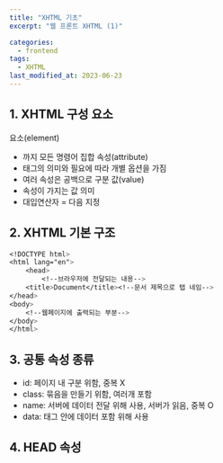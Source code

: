 ```yaml
---
title: "XHTML 기초"
excerpt: "웹 프론트 XHTML (1)"

categories:
  - frontend
tags:
  - XHTML
last_modified_at: 2023-06-23
---
```

## **1. XHTML 구성 요소** ##
요소(element)
- <tag><tag/> 까지 모든 명령어 집합
속성(attribute)
- 태그의 의미와 필요에 따라 개별 옵션을 가짐
- 여러 속성은 공백으로 구분
값(value)
- 속성이 가지는 값 의미
- 대입연산자 = 다음 지정


## **2. XHTML 기본 구조** ##
```css
<!DOCTYPE html>
<html lang="en">
    <head>
        <!--브라우저에 전달되는 내용-->
    <title>Document</title><!--문서 제목으로 탭 네임-->
</head>
<body>
    <!--웹페이지에 출력되는 부분-->
</body>
</html>
```

## **3. 공통 속성 종류** ##

- id: 페이지 내 구분 위함, 중복 X
- class: 묶음을 만들기 위함, 여러개 포함
- name: 서버에 데이터 전달 위해 사용, 서버가 읽음, 중복 O
- data: 태그 안에 데이터 포함 위해 사용

## **4. HEAD 속성** ##